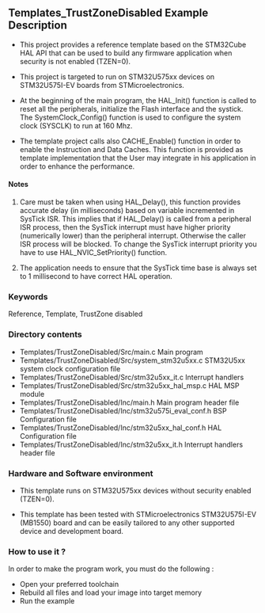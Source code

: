 ## Templates_TrustZoneDisabled Example Description</b>

- This project provides a reference template based on the STM32Cube HAL API that can be used to build any firmware application when security is not enabled (TZEN=0).

- This project is targeted to run on STM32U575xx devices on STM32U575I-EV boards from STMicroelectronics.

- At the beginning of the main program, the HAL_Init() function is called to reset all the peripherals, initialize the Flash interface and the systick.
The SystemClock_Config() function is used to configure the system clock (SYSCLK)
to run at 160 Mhz.

- The template project calls also CACHE_Enable() function in order to enable the Instruction and Data Caches. This function is provided as template implementation that the User may
integrate in his application in order to enhance the performance.

#### <b>Notes</b>

 1. Care must be taken when using HAL_Delay(), this function provides accurate delay (in milliseconds)
      based on variable incremented in SysTick ISR. This implies that if HAL_Delay() is called from
      a peripheral ISR process, then the SysTick interrupt must have higher priority (numerically lower)
      than the peripheral interrupt. Otherwise the caller ISR process will be blocked.
      To change the SysTick interrupt priority you have to use HAL_NVIC_SetPriority() function.

 2. The application needs to ensure that the SysTick time base is always set to 1 millisecond
      to have correct HAL operation.

### <b>Keywords</b>

Reference, Template, TrustZone disabled

### <b>Directory contents</b> 

  - Templates/TrustZoneDisabled/Src/main.c                  Main program
  - Templates/TrustZoneDisabled/Src/system_stm32u5xx.c      STM32U5xx system clock configuration file
  - Templates/TrustZoneDisabled/Src/stm32u5xx_it.c          Interrupt handlers
  - Templates/TrustZoneDisabled/Src/stm32u5xx_hal_msp.c     HAL MSP module
  - Templates/TrustZoneDisabled/Inc/main.h                  Main program header file
  - Templates/TrustZoneDisabled/Inc/stm32u575i_eval_conf.h  BSP Configuration file
  - Templates/TrustZoneDisabled/Inc/stm32u5xx_hal_conf.h    HAL Configuration file
  - Templates/TrustZoneDisabled/Inc/stm32u5xx_it.h          Interrupt handlers header file

### <b>Hardware and Software environment</b>  

  - This template runs on STM32U575xx devices without security enabled (TZEN=0).
    
  - This template has been tested with STMicroelectronics STM32U575I-EV (MB1550)
    board and can be easily tailored to any other supported device
    and development board.


### <b>How to use it ? </b>

In order to make the program work, you must do the following :

 - Open your preferred toolchain 
 - Rebuild all files and load your image into target memory
 - Run the example


